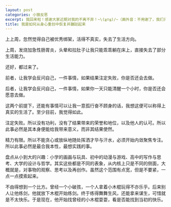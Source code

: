 ```yaml
---
layout: post
categories: 小狼反思
excerpt: 我回来啦！感谢大家近期对我的不离不弃！~\(≧▽≦)/~（画外音：不用谢了，我们只是懒的取消关注罢了╮(╯▽╰)╭）
title: 我是如何从身心重创中恢复并蹦跶起来
---
```


上上周，忽然觉得自己被优秀绑架，活得不真实，失去了生活方向。

上周，发烧加急性肠胃炎，头晕和拉肚子让我只能乖乖躺在床上，直接失去了部分生活能力。

还好，都过来了。

前者，让我学会反问自己，一件事情，如果结果注定失败，你是否还会去做。

后者，让我学会反问自己，一件事情，如果你一天只能清醒一个小时，你是否还会愿意去做。

这两个前提下，还能有事情可以让我一意孤行奋不顾身的话，我想这便可以称得上真实的生活了。至少目前，我觉得如此。

注定失败。所以没有功利，没有了结果带来的荣誉和地位，以及他人的认可。所以此事必然是其本身便能给我带来意义，而非其结果使然。

精力有限。所以不能贪心或放纵地随处挥洒才华与汗水，必须开始内敛聚焦专注。所以此事必然是最合我本性，最想实践的事。

盘点从小到大的兴趣：小学的画画与玩具、初中的动漫与游戏、高中的写作与思考、大学的设计与哲学。其实这些都是不同的表象，从内核上只是不同的侧面，大概就是，对事物的观察、思考以及再创作。虽然这个范围有点宽，但是不要紧，一点一点摸索起来。

不由得想到一个比方。曾经一个小破孩，一个人拿着小木棍玩得不亦乐乎。后来别人让他练剑，他就放下木棍开始练剑。终于练得舞舞生风，还能拿来谋生，可惜就是不太快乐。于是现在，他开始找曾经的小木棍耍耍，看是否能找到当初的快乐。
